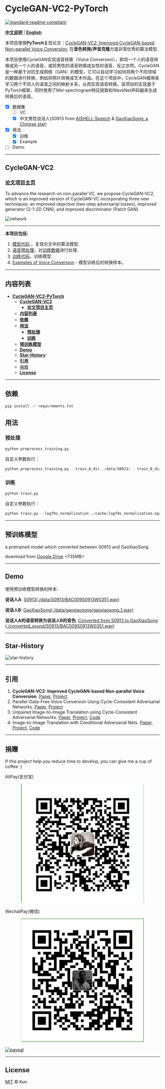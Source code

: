 # **CycleGAN-VC2-PyTorch**

[![standard-readme compliant](https://img.shields.io/badge/readme%20style-standard-brightgreen.svg?style=flat-square)](https://github.com/jackaduma/CycleGAN-VC2)

[**中文说明**](./README.zh-CN.md) | [**English**](./README.md)

本项目使用**PyTorch**复现论文：[CycleGAN-VC2: Improved CycleGAN-based Non-parallel Voice Conversion](https://arxiv.org/abs/1904.04631]), 在**音色转换/声音克隆**方面非常优秀的算法模型.

本项目使用CycleGAN实现语音转换（Voice Conversion），即将一个人的语音转换成另一个人的语音，或将男性的语音转换成女性的语音，反之亦然。CycleGAN是一种基于对抗生成网络（GAN）的模型，它可以自动学习如何将两个不同领域的数据进行转换，例如将照片转换成艺术作品。在这个项目中，CycleGAN被用来学习两个不同人的语音之间的映射关系，从而实现语音转换。该项目的实现基于PyTorch框架，同时使用了Mel-spectrogram特征提取和WaveNet声码器来生成转换后的语音。

- [x] 数据集
  - [ ] VC
  - [x] 中文男性说话人(S0913 from [AISHELL-Speech](https://openslr.org/33/) & [GaoXiaoSong: a Chinese star](https://en.wikipedia.org/wiki/Gao_Xiaosong))
- [x] 用法
  - [x] 训练
  - [x] Example 
- [ ] Demo

------

## **CycleGAN-VC2**

### [**论文项目主页**](http://www.kecl.ntt.co.jp/people/kaneko.takuhiro/projects/cyclegan-vc2/index.html)


To advance the research on non-parallel VC, we propose CycleGAN-VC2, which is an improved version of CycleGAN-VC incorporating three new techniques: an improved objective (two-step adversarial losses), improved generator (2-1-2D CNN), and improved discriminator (Patch GAN).


![network](http://www.kecl.ntt.co.jp/people/kaneko.takuhiro/projects/cyclegan-vc2/images/network.png "network")

------

**本项目包括:** 

1. [模型代码](model_tf.py) ，复现论文中的算法模型.
2. [语音预处理](preprocess_training.py)，对[训练数据](data)进行处理.
3. [训练代码](train.py)，训练模型.
4. [Examples of Voice Conversion](converted_sound/) - 模型训练后的转换样本。

------

## **内容列表**

- [**CycleGAN-VC2-PyTorch**](#cyclegan-vc2-pytorch)
  - [**CycleGAN-VC2**](#cyclegan-vc2)
    - [**论文项目主页**](#论文项目主页)
  - [**内容列表**](#内容列表)
  - [**依赖**](#依赖)
  - [**用法**](#用法)
    - [**预处理**](#预处理)
    - [**训练**](#训练)
  - [**预训练模型**](#预训练模型)
  - [**Demo**](#demo)
  - [**Star-History**](#star-history)
  - [**引用**](#引用)
  - [捐赠](#捐赠)
  - [**License**](#license)
  
------



## **依赖** 

```bash
pip install -r requirements.txt
```
## **用法**

### **预处理**

```python
python preprocess_training.py
```
自定义参数执行：

```python
python preprocess_training.py --train_A_dir ./data/S0913/ --train_B_dir ./data/gaoxiaosong/ --cache_folder ./cache/
```


### **训练** 
```python
python train.py
```

自定义参数执行：

```python
python train.py --logf0s_normalization ./cache/logf0s_normalization.npz --mcep_normalization ./cache/mcep_normalization.npz --coded_sps_A_norm ./cache/coded_sps_A_norm.pickle --coded_sps_B_norm ./cache/coded_sps_B_norm.pickle --model_checkpoint ./model_checkpoint/ --resume_training_at ./model_checkpoint/_CycleGAN_CheckPoint --validation_A_dir ./data/S0913/ --output_A_dir ./converted_sound/S0913 --validation_B_dir ./data/gaoxiaosong/ --output_B_dir ./converted_sound/gaoxiaosong/
```

------

## **预训练模型**

a pretrained model which converted between S0913 and GaoXiaoSong

download from [Google Drive](https://drive.google.com/file/d/1iamizL98NWIPw4pw0nF-7b6eoBJrxEfj/view?usp=sharing) <735MB>

------

## **Demo**

使用预训练模型转换的样本:


**说话人A**: [S0913(./data/S0913/BAC009S0913W0351.wav)](https://drive.google.com/file/d/14zU1mI8QtoBwb8cHkNdZiPmXI6Mj6pVW/view?usp=sharing)

**说话人B**: [GaoXiaoSong(./data/gaoxiaosong/gaoxiaosong_1.wav)](https://drive.google.com/file/d/1s0ip6JwnWmYoWFcEQBwVIIdHJSqPThR3/view?usp=sharing)



**说话人A的语音转换为说话人B的音色**: [Converted from S0913 to GaoXiaoSong (./converted_sound/S0913/BAC009S0913W0351.wav)](https://drive.google.com/file/d/1S4vSNGM-T0RTo_aclxRgIPkUJ7NEqmjU/view?usp=sharing)

------

## **Star-History**

![star-history](https://api.star-history.com/svg?repos=jackaduma/CycleGAN-VC2&type=Date "star-history")

------

## **引用**
1. **CycleGAN-VC2: Improved CycleGAN-based Non-parallel Voice Conversion**. [Paper](https://arxiv.org/abs/1904.04631), [Project](http://www.kecl.ntt.co.jp/people/kaneko.takuhiro/projects/cyclegan-vc2/index.html)
2. Parallel-Data-Free Voice Conversion Using Cycle-Consistent Adversarial Networks. [Paper](https://arxiv.org/abs/1711.11293), [Project](http://www.kecl.ntt.co.jp/people/kaneko.takuhiro/projects/cyclegan-vc/)
3. Unpaired Image-to-Image Translation using Cycle-Consistent Adversarial Networks. [Paper](https://arxiv.org/abs/1703.10593), [Project](https://junyanz.github.io/CycleGAN/), [Code](https://github.com/junyanz/pytorch-CycleGAN-and-pix2pix)
4. Image-to-Image Translation with Conditional Adversarial Nets. [Paper](https://arxiv.org/abs/1611.07004), [Project](https://phillipi.github.io/pix2pix/), [Code](https://github.com/phillipi/pix2pix)

------

## 捐赠
If this project help you reduce time to develop, you can give me a cup of coffee :) 

AliPay(支付宝)
<div align="center">
	<img src="./misc/ali_pay.png" alt="ali_pay" width="400" />
</div>

WechatPay(微信)
<div align="center">
    <img src="./misc/wechat_pay.png" alt="wechat_pay" width="400" />
</div>

[![paypal](https://www.paypalobjects.com/en_US/i/btn/btn_donateCC_LG.gif)](https://paypal.me/jackaduma?locale.x=zh_XC)


------

## **License**

[MIT](LICENSE) © Kun
